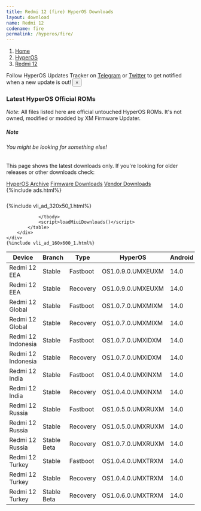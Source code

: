 ```yaml
---
title: Redmi 12 (fire) HyperOS Downloads
layout: download
name: Redmi 12
codename: fire
permalink: /hyperos/fire/
---
```

<nav aria-label="breadcrumb">
    <ol class="breadcrumb">
        <li class="breadcrumb-item"><a href="/">Home</a></li>
        <li class="breadcrumb-item"><a href="/hyperos/">HyperOS</a></li>
        <li class="breadcrumb-item active" aria-current="page"><a href="/hyperos/fire/">Redmi 12</a></li>
    </ol>
</nav>
<div class="alert alert-primary alert-dismissible fade show" role="alert">
    Follow HyperOS Updates Tracker on <a href="https://t.me/MIUIUpdatesTracker" class="alert-link">Telegram</a>
     or <a href="https://twitter.com/MiFwUpdater" class="alert-link">Twitter</a> to get notified when a new update is out!
    <button type="button" class="close" data-dismiss="alert" aria-label="Close">
        <span aria-hidden="true">&times;</span>
    </button>
</div>

### Latest HyperOS Official ROMs
*Note*: All files listed here are official untouched HyperOS ROMs. It's not owned, modified or modded by XM Firmware Updater.
<div class="card">
  <div class="card-body">
    <h5 class="card-title">Note</h5>
    <h6 class="card-subtitle mb-2 text-muted">You might be looking for something else!</h6>
    <p class="card-text">This page shows the latest downloads only.
     If you're looking for older releases or other downloads check:</p>
    <a href="/archive/hyperos/fire/" class="card-link">HyperOS Archive</a>
    <a href="/firmware/fire/" class="card-link">Firmware Downloads</a>
    <a href="/vendor/fire/" class="card-link">Vendor Downloads</a>
  </div>
</div>
{%include ads.html%}
<div class="row justify-content-center">
    <div class="col-10">
        <div class="table-responsive-md" style="margin-top: 25px;">
            {%include vli_ad_320x50_1.html%}
            <table id="miui" class="display dt-responsive nowrap compact table table-striped table-hover table-sm">
                <thead class="thead-dark">
                    <tr>
                        <th data-ref="device">Device</th>
                        <th data-ref="branch">Branch</th>
                        <th data-ref="type">Type</th>
                        <th data-ref="miui">HyperOS</th>
                        <th data-ref="android">Android</th>
                        <th data-ref="size">Size</th>
                        <th data-ref="size">Date</th>
                        <th data-ref="link">Link</th>
                    </tr>
                </thead>
                <tbody>
                <tr><td>Redmi 12 EEA</td><td>Stable</td><td>Fastboot</td><td>OS1.0.9.0.UMXEUXM</td><td>14.0</td><td>6.8 GB</td><td>2024-08-05</td><td><a href="/hyperos/fire/stable/OS1.0.9.0.UMXEUXM/">Download</a></td></tr>
<tr><td>Redmi 12 EEA</td><td>Stable</td><td>Recovery</td><td>OS1.0.9.0.UMXEUXM</td><td>14.0</td><td>4.4 GB</td><td>2024-08-13</td><td><a href="/hyperos/fire/stable/OS1.0.9.0.UMXEUXM/">Download</a></td></tr>
<tr><td>Redmi 12 Global</td><td>Stable</td><td>Fastboot</td><td>OS1.0.7.0.UMXMIXM</td><td>14.0</td><td>7.1 GB</td><td>2024-08-13</td><td><a href="/hyperos/fire/stable/OS1.0.7.0.UMXMIXM/">Download</a></td></tr>
<tr><td>Redmi 12 Global</td><td>Stable</td><td>Recovery</td><td>OS1.0.7.0.UMXMIXM</td><td>14.0</td><td>4.4 GB</td><td>2024-08-22</td><td><a href="/hyperos/fire/stable/OS1.0.7.0.UMXMIXM/">Download</a></td></tr>
<tr><td>Redmi 12 Indonesia</td><td>Stable</td><td>Fastboot</td><td>OS1.0.7.0.UMXIDXM</td><td>14.0</td><td>6.4 GB</td><td>2024-08-19</td><td><a href="/hyperos/fire/stable/OS1.0.7.0.UMXIDXM/">Download</a></td></tr>
<tr><td>Redmi 12 Indonesia</td><td>Stable</td><td>Recovery</td><td>OS1.0.7.0.UMXIDXM</td><td>14.0</td><td>4.3 GB</td><td>2024-08-27</td><td><a href="/hyperos/fire/stable/OS1.0.7.0.UMXIDXM/">Download</a></td></tr>
<tr><td>Redmi 12 India</td><td>Stable</td><td>Fastboot</td><td>OS1.0.4.0.UMXINXM</td><td>14.0</td><td>5.7 GB</td><td>2024-08-20</td><td><a href="/hyperos/fire/stable/OS1.0.4.0.UMXINXM/">Download</a></td></tr>
<tr><td>Redmi 12 India</td><td>Stable</td><td>Recovery</td><td>OS1.0.4.0.UMXINXM</td><td>14.0</td><td>4.3 GB</td><td>2024-09-03</td><td><a href="/hyperos/fire/stable/OS1.0.4.0.UMXINXM/">Download</a></td></tr>
<tr><td>Redmi 12 Russia</td><td>Stable</td><td>Fastboot</td><td>OS1.0.5.0.UMXRUXM</td><td>14.0</td><td>7.0 GB</td><td>2024-07-09</td><td><a href="/hyperos/fire/stable/OS1.0.5.0.UMXRUXM/">Download</a></td></tr>
<tr><td>Redmi 12 Russia</td><td>Stable</td><td>Recovery</td><td>OS1.0.5.0.UMXRUXM</td><td>14.0</td><td>4.3 GB</td><td>2024-07-16</td><td><a href="/hyperos/fire/stable/OS1.0.5.0.UMXRUXM/">Download</a></td></tr>
<tr><td>Redmi 12 Russia</td><td>Stable Beta</td><td>Recovery</td><td>OS1.0.7.0.UMXRUXM</td><td>14.0</td><td>4.3 GB</td><td>2024-09-19</td><td><a href="/hyperos/fire/stable beta/OS1.0.7.0.UMXRUXM/">Download</a></td></tr>
<tr><td>Redmi 12 Turkey</td><td>Stable</td><td>Fastboot</td><td>OS1.0.4.0.UMXTRXM</td><td>14.0</td><td>6.1 GB</td><td>2024-07-15</td><td><a href="/hyperos/fire/stable/OS1.0.4.0.UMXTRXM/">Download</a></td></tr>
<tr><td>Redmi 12 Turkey</td><td>Stable</td><td>Recovery</td><td>OS1.0.4.0.UMXTRXM</td><td>14.0</td><td>4.3 GB</td><td>2024-07-26</td><td><a href="/hyperos/fire/stable/OS1.0.4.0.UMXTRXM/">Download</a></td></tr>
<tr><td>Redmi 12 Turkey</td><td>Stable Beta</td><td>Recovery</td><td>OS1.0.6.0.UMXTRXM</td><td>14.0</td><td>4.3 GB</td><td>2024-09-19</td><td><a href="/hyperos/fire/stable beta/OS1.0.6.0.UMXTRXM/">Download</a></td></tr>

                </tbody>
                <script>loadMiuiDownloads()</script>
            </table>
        </div>
    </div>
    {%include vli_ad_160x600_1.html%}
</div>
